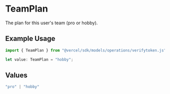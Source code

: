 # TeamPlan

The plan for this user's team (pro or hobby).

## Example Usage

```typescript
import { TeamPlan } from "@vercel/sdk/models/operations/verifytoken.js";

let value: TeamPlan = "hobby";
```

## Values

```typescript
"pro" | "hobby"
```